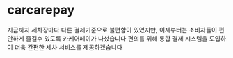 # carcarepay



 지금까지 세차장마다 다른 결제기준으로 불편함이 있었지만,
이제부터는 소비자들이 편안하게 즐길수 있도록 카케어페이가 나섰습니다
편의를 위해 통합 결제 시스템을 도입하여 더욱 간편한 세차 서비스를 제공하겠습니다





